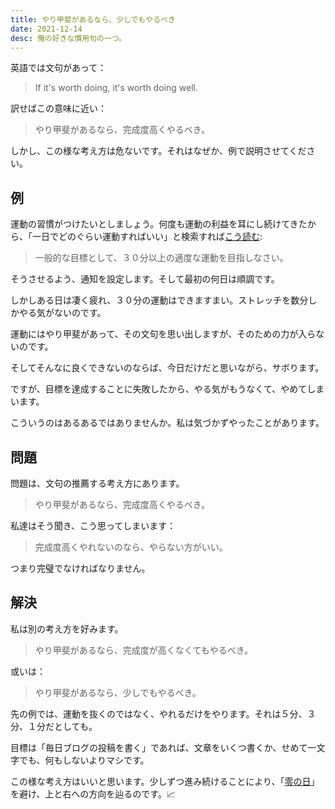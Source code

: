 ```yaml
---
title: やり甲斐があるなら、少しでもやるべき
date: 2021-12-14
desc: 俺の好きな慣用句の一つ。
---
```


英語では文句があって：

> If it's worth doing, it's worth doing well.

訳せばこの意味に近い：

> やり甲斐があるなら、完成度高くやるべき。

しかし、この様な考え方は危ないです。それはなぜか、例で説明させてください。

## 例

運動の習慣がつけたいとしましょう。何度も運動の利益を耳にし続けてきたから、「一日でどのぐらい運動すればいい」と検索すれば[こう読む][read]:

> 一般的な目標として、３０分以上の適度な運動を目指しなさい。

そうさせるよう、通知を設定します。そして最初の何日は順調です。

しかしある日は凄く疲れ、３０分の運動はできますまい。ストレッチを数分しかやる気がないのです。

運動にはやり甲斐があって、その文句を思い出しますが、そのための力が入らないのです。

そしてそんなに良くできないのならば、今日だけだと思いながら、サボります。

ですが、目標を達成することに失敗したから、やる気がもうなくて、やめてしまいます。

こういうのはあるあるではありませんか。私は気づかずやったことがあります。

## 問題

問題は、文句の推薦する考え方にあります。

> やり甲斐があるなら、完成度高くやるべき。

私達はそう聞き、こう思ってしまいます：

> 完成度高くやれないのなら、やらない方がいい。

つまり完璧でなければなりません。

## 解決

私は別の考え方を好みます。

> やり甲斐があるなら、完成度が高くなくてもやるべき。

或いは：

> やり甲斐があるなら、少しでもやるべき。

先の例では、運動を抜くのではなく、やれるだけをやります。それは５分、３分、１分だとしても。

目標は「毎日ブログの投稿を書く」であれば、文章をいくつ書くか、せめて一文字でも、何もしないよりマシです。

この様な考え方はいいと思います。少しずつ進み続けることにより、「[零の日][zero-days]」を避け、上と右への方向を辿るのです。📈

[read]: https://www.mayoclinic.org/healthy-lifestyle/fitness/expert-answers/exercise/faq-20057916
[zero-days]: https://www.reddit.com/r/getdisciplined/comments/1q96b5
